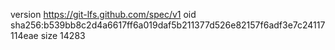 version https://git-lfs.github.com/spec/v1
oid sha256:b539bb8c2d4a6617ff6a019daf5b211377d526e82157f6adf3e7c24117114eae
size 14283
